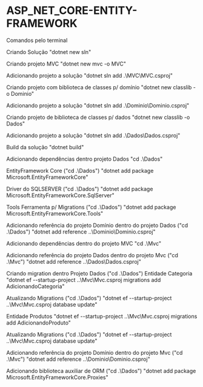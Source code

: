 # ASP_NET_CORE-ENTITY-FRAMEWORK

Comandos pelo terminal

Criando Solução 
"dotnet new sln"

Criando projeto MVC
"dotnet new mvc -o MVC"

Adicionando projeto a solução
"dotnet sln add .\MVC\MVC.csproj"

Criando projeto com biblioteca de classes p/ domínio
"dotnet new classlib -o Dominio"

Adicionando projeto a solução
"dotnet sln add .\Dominio\Dominio.csproj"

Criando projeto de biblioteca de classes p/ dados
"dotnet new classlib -o Dados"

Adicionando projeto a solução
"dotnet sln add .\Dados\Dados.csproj"

Build da solução
"dotnet build"

Adicionando dependências dentro projeto Dados
"cd .\Dados\"

  EntityFramework Core ("cd .\Dados\")
  "dotnet add package Microsoft.EntityFrameworkCore"

  Driver do SQLSERVER ("cd .\Dados\")
  "dotnet add package Microsoft.EntityFrameworkCore.SqlServer"

  Tools Ferramenta p/ Migrations ("cd .\Dados\")
  "dotnet add package Microsoft.EntityFrameworkCore.Tools"
  
  Adicionando referência do projeto Domínio dentro do projeto Dados ("cd .\Dados\")
  "dotnet add reference ..\Dominio\Dominio.csproj"
  
Adicionando dependências dentro do projeto MVC
"cd .\Mvc\"

  Adicionando referência do projeto Dados dentro do projeto Mvc ("cd .\Mvc\")
  "dotnet add reference ..\Dados\Dados.csproj"
  
Criando migration dentro Projeto Dados ("cd .\Dados\")
Entidade Categoria
"dotnet ef --startup-project ..\Mvc\Mvc.csproj migrations add AdicionandoCategoria"

Atualizando Migrations ("cd .\Dados\")
"dotnet ef --startup-project ..\Mvc\Mvc.csproj database update"

Entidade Produtos
"dotnet ef --startup-project ..\Mvc\Mvc.csproj migrations add AdicionandoProduto"

Atualizando Migrations ("cd .\Dados\")
"dotnet ef --startup-project ..\Mvc\Mvc.csproj database update"

Adicionando referência do projeto Domínio dentro do projeto Mvc ("cd .\Mvc\") 
"dotnet add reference ..\Dominio\Dominio.csproj"

Adicionando biblioteca auxiliar de ORM ("cd .\Dados\") 
"dotnet add package Microsoft.EntityFrameworkCore.Proxies"

